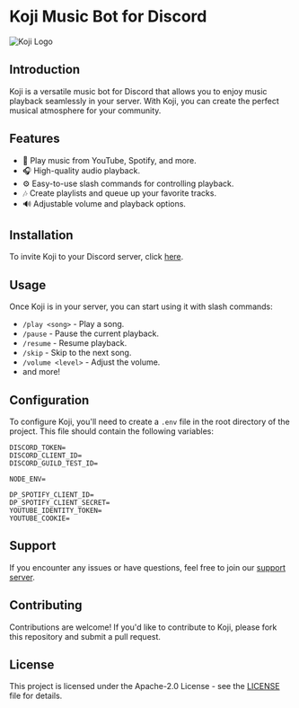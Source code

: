# Koji Music Bot for Discord

![Koji Logo](https://cdn.discordapp.com/avatars/1104883303418445824/363e2ed1f8b34e810d6b67b4a194db67.png) <!-- Replace with your bot's logo -->

## Introduction

Koji is a versatile music bot for Discord that allows you to enjoy music playback seamlessly in your server. With Koji, you can create the perfect musical atmosphere for your community.

## Features

- 🎵 Play music from YouTube, Spotify, and more.
- 🎧 High-quality audio playback.
- ⚙️ Easy-to-use slash commands for controlling playback.
- 🎶 Create playlists and queue up your favorite tracks.
- 🔊 Adjustable volume and playback options.

## Installation

To invite Koji to your Discord server, click [here](invite_link). <!-- Replace with your bot's invite link -->

## Usage

Once Koji is in your server, you can start using it with slash commands:

- `/play <song>` - Play a song.
- `/pause` - Pause the current playback.
- `/resume` - Resume playback.
- `/skip` - Skip to the next song.
- `/volume <level>` - Adjust the volume.
- and more!

## Configuration

To configure Koji, you'll need to create a `.env` file in the root directory of the project. This file should contain the following variables:

```
DISCORD_TOKEN=
DISCORD_CLIENT_ID=
DISCORD_GUILD_TEST_ID=

NODE_ENV=

DP_SPOTIFY_CLIENT_ID=
DP_SPOTIFY_CLIENT_SECRET=
YOUTUBE_IDENTITY_TOKEN=
YOUTUBE_COOKIE=
```

## Support

If you encounter any issues or have questions, feel free to join our [support server](https://discord.gg/Ba3YvMnJcM). <!-- Replace with your support server link -->

## Contributing

Contributions are welcome! If you'd like to contribute to Koji, please fork this repository and submit a pull request.

## License

This project is licensed under the Apache-2.0 License - see the [LICENSE]() file for details.
